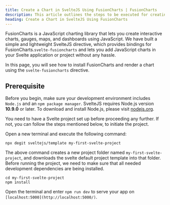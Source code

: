 ```yaml
---
title: Create a Chart in SvelteJS Using FusionCharts | FusionCharts
description: This article outlines the steps to be executed for creating your first chart using the svelte-fusioncharts component.
heading: Create a Chart in SvelteJS Using FusionCharts
---
```


FusionCharts is a JavaScript charting library that lets you create interactive charts, gauges, maps, and dashboards using JavaScript. We have built a simple and lightweight SvelteJS directive, which provides bindings for FusionCharts.`svelte-fusioncharts` and lets you add JavaScript charts in your Svelte application or project without any hassle.

In this page, you will see how to install FusionCharts and render a chart using the `svelte-fusioncharts` directive.

## Prerequisite

Before you begin, make sure your development environment includes `Node.js` and an `npm package manager`. SvelteJS requires Node.js version **10.9.0** or later. To download and install Node.js, please visit [nodejs.org](https://nodejs.org/).

You need to have a Svelte project set up before proceeding any further. If not, you can follow the steps mentioned below, to initiate the project.

Open a new terminal and execute the following command:

```shellscript
npx degit sveltejs/template my-first-svelte-project
```

The above command creates a new project folder named `my-first-svelte-project`, and downloads the svelte default project template into that folder. Before running the project, we need to make sure that all needed development dependencies are being installed.

```shellscript
cd my-first-svelte-project
npm install
```

Open the terminal and enter `npm run dev` to serve your app on `[localhost:5000](http://localhost:5000/)`.
